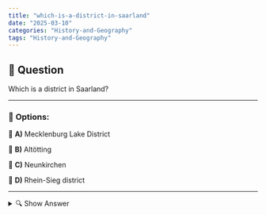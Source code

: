 ```yaml
---
title: "which-is-a-district-in-saarland"
date: "2025-03-10"
categories: "History-and-Geography"
tags: "History-and-Geography"
---
```


## 📌 **Question**

Which is a district in Saarland?



---

### 📝 **Options:**

🔘 **A)** Mecklenburg Lake District

🔘 **B)** Altötting

🔘 **C)** Neunkirchen

🔘 **D)** Rhein-Sieg district

---

<details>
  <summary>🔍 Show Answer</summary>

  <p>
💡  <b>Correct Answer:</b>  c
  </p>
  <p>
    📖<b>Explanation:</b>
    Saarland is one of Germany’s 16 federal states, located in the southwest and known for its rich industrial history. Each state is divided into administrative districts called "Landkreise." Understanding the districts within Saarland is essential for geography and administrative studies. The question asks you to identify which of the listed options is a Landkreis in Saarland, distinguishing it from districts in other German states like Mecklenburg-Vorpommern, Bavaria, and North Rhine-Westphalia.
  </p>
</details>
